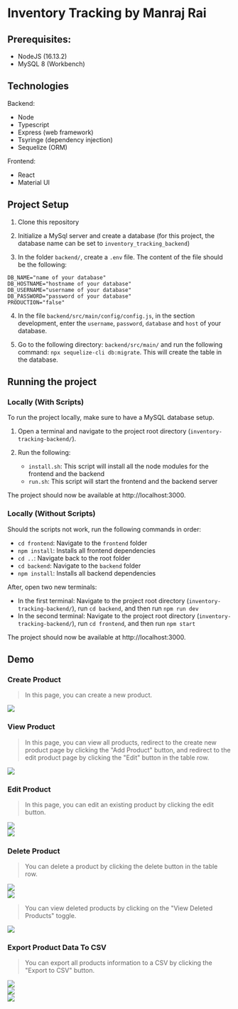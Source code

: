 # Inventory Tracking by Manraj Rai

## Prerequisites:
- NodeJS (16.13.2)
- MySQL 8 (Workbench)

## Technologies
Backend:
- Node
- Typescript
- Express (web framework)
- Tsyringe (dependency injection)
- Sequelize (ORM)

Frontend:
 - React
 - Material UI

## Project Setup
1. Clone this repository

2. Initialize a MySql server and create a database (for this project, the database name can be set to `inventory_tracking_backend`)

3. In the folder `backend/`, create a `.env` file. The content of the file should be the following:

```
DB_NAME="name of your database"
DB_HOSTNAME="hostname of your database"
DB_USERNAME="username of your database"
DB_PASSWORD="password of your database"
PRODUCTION="false"
```

4. In the file `backend/src/main/config/config.js`, in the section development, enter the `username`, `password`, `database` and `host` of your database.

5. Go to the following directory: `backend/src/main/` and run the following command: `npx sequelize-cli db:migrate`. This will create the table in the database.

## Running the project
### Locally (With Scripts)
To run the project locally, make sure to have a MySQL database setup.

1. Open a terminal and navigate to the project root directory (`inventory-tracking-backend/`).

2. Run the following:
    - `install.sh`: This script will install all the node modules for the frontend and the backend
    - `run.sh`: This script will start the frontend and the backend server
    
The project should now be available at http://localhost:3000.

### Locally (Without Scripts)
Should the scripts not work, run the following commands in order:
- `cd frontend`: Navigate to the `frontend` folder
- `npm install`: Installs all frontend dependencies
- `cd ..`: Navigate back to the root folder
- `cd backend`: Navigate to the `backend` folder
- `npm install`: Installs all backend dependencies

After, open two new terminals:
- In the first terminal: Navigate to the project root directory (`inventory-tracking-backend/`), run `cd backend`, and then run `npm run dev`
- In the second terminal: Navigate to the project root directory (`inventory-tracking-backend/`), run `cd frontend`, and then run `npm start`

The project should now be available at http://localhost:3000.

## Demo
### Create Product
> In this page, you can create a new product.

<img src="https://media.discordapp.net/attachments/484102130286854144/932677460720496640/Product_Creation.PNG">

### View Product
> In this page, you can view all products, redirect to the create new product page by clicking the "Add Product" button, and redirect to the edit product page by clicking the "Edit" button in the table row.

<img src="https://media.discordapp.net/attachments/484102130286854144/932677461035077632/View_Product.PNG?width=1401&height=700">

### Edit Product
> In this page, you can edit an existing product by clicking the edit button.

<img src="https://media.discordapp.net/attachments/484102130286854144/932677458770165790/Edit_product_1.PNG">

<br/>

<img src="https://media.discordapp.net/attachments/484102130286854144/932677459126657054/Edit_product_2.PNG">

### Delete Product
> You can delete a product by clicking the delete button in the table row.

<img src="https://media.discordapp.net/attachments/484102130286854144/932677459353153546/Delete_Product_1.PNG?width=1407&height=701">

<br/>

<img src="https://media.discordapp.net/attachments/484102130286854144/932677459629965313/Delete_Product_2.PNG?width=1416&height=701">

> You can view deleted products by clicking on the "View Deleted Products" toggle.

<img src="https://media.discordapp.net/attachments/484102130286854144/932677459822907503/Delete_Product_3.PNG?width=1416&height=701">

### Export Product Data To CSV
> You can export all products information to a CSV by clicking the "Export to CSV" button.

<img src="https://media.discordapp.net/attachments/484102130286854144/932677460028436490/Export_to_CSV_1.PNG?width=1386&height=700">

<br/>

<img src="https://media.discordapp.net/attachments/484102130286854144/932677460221390879/Export_to_CSV_2.PNG?width=1335&height=700">

<br/>

<img src="https://media.discordapp.net/attachments/484102130286854144/932677460494000158/Export_to_CSV_3.PNG">
